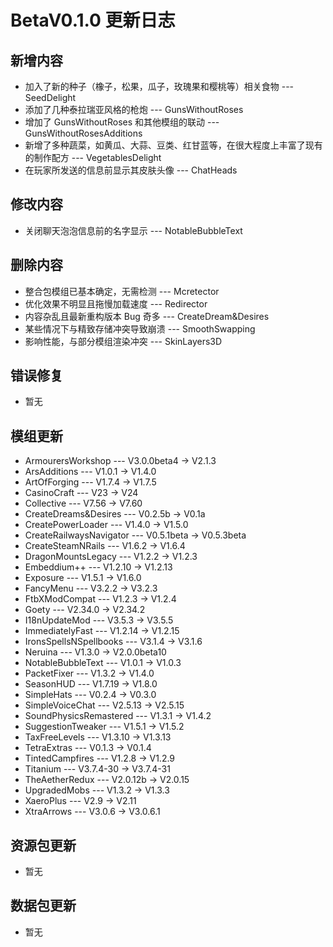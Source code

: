 # BetaV0.1.0 更新日志

## 新增内容

- 加入了新的种子（橡子，松果，瓜子，玫瑰果和樱桃等）相关食物 --- SeedDelight
- 添加了几种泰拉瑞亚风格的枪炮 --- GunsWithoutRoses
- 增加了 GunsWithoutRoses 和其他模组的联动 --- GunsWithoutRosesAdditions
- 新增了多种蔬菜，如黄瓜、大蒜、豆类、红甘蓝等，在很大程度上丰富了现有的制作配方 --- VegetablesDelight
- 在玩家所发送的信息前显示其皮肤头像 --- ChatHeads


## 修改内容

- 关闭聊天泡泡信息前的名字显示 --- NotableBubbleText


## 删除内容

- 整合包模组已基本确定，无需检测 --- Mcretector
- 优化效果不明显且拖慢加载速度 --- Redirector
- 内容杂乱且最新重构版本 Bug 奇多 --- CreateDream&Desires
- 某些情况下与精致存储冲突导致崩溃 --- SmoothSwapping
- 影响性能，与部分模组渲染冲突 --- SkinLayers3D


## 错误修复

- 暂无

## 模组更新

- ArmourersWorkshop --- V3.0.0beta4 -> V2.1.3
- ArsAdditions --- V1.0.1 -> V1.4.0
- ArtOfForging --- V1.7.4 -> V1.7.5
- CasinoCraft --- V23 -> V24
- Collective --- V7.56 -> V7.60
- CreateDreams&Desires --- V0.2.5b -> V0.1a
- CreatePowerLoader --- V1.4.0 -> V1.5.0
- CreateRailwaysNavigator --- V0.5.1beta -> V0.5.3beta
- CreateSteamNRails --- V1.6.2 -> V1.6.4
- DragonMountsLegacy --- V1.2.2 -> V1.2.3
- Embeddium++ --- V1.2.10 -> V1.2.13
- Exposure --- V1.5.1 -> V1.6.0
- FancyMenu --- V3.2.2 -> V3.2.3
- FtbXModCompat --- V1.2.3 -> V1.2.4
- Goety --- V2.34.0 -> V2.34.2
- I18nUpdateMod --- V3.5.3 -> V3.5.5
- ImmediatelyFast --- V1.2.14 -> V1.2.15
- IronsSpellsNSpellbooks --- V3.1.4 -> V3.1.6
- Neruina --- V1.3.0 -> V2.0.0beta10
- NotableBubbleText --- V1.0.1 -> V1.0.3
- PacketFixer --- V1.3.2 -> V1.4.0
- SeasonHUD --- V1.7.19 -> V1.8.0
- SimpleHats --- V0.2.4 -> V0.3.0
- SimpleVoiceChat --- V2.5.13 -> V2.5.15
- SoundPhysicsRemastered --- V1.3.1 -> V1.4.2
- SuggestionTweaker --- V1.5.1 -> V1.5.2
- TaxFreeLevels --- V1.3.10 -> V1.3.13
- TetraExtras --- V0.1.3 -> V0.1.4
- TintedCampfires --- V1.2.8 -> V1.2.9
- Titanium --- V3.7.4-30 -> V3.7.4-31
- TheAetherRedux --- V2.0.12b -> V2.0.15
- UpgradedMobs --- V1.3.2 -> V1.3.3
- XaeroPlus --- V2.9 -> V2.11
- XtraArrows --- V3.0.6 -> V3.0.6.1

## 资源包更新

- 暂无

## 数据包更新

- 暂无
